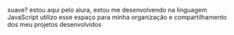 suave? estou aqui pelo alura, estou me desenvolvendo na linguagem JavaScript
utilizo esse espaço para minha organização e compartilhamento dos meu projetos desenvolvidos

